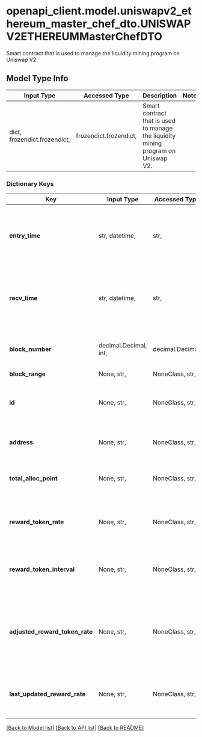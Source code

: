 # openapi_client.model.uniswapv2_ethereum_master_chef_dto.UNISWAPV2ETHEREUMMasterChefDTO

Smart contract that is used to manage the liquidity mining program on Uniswap V2.

## Model Type Info
Input Type | Accessed Type | Description | Notes
------------ | ------------- | ------------- | -------------
dict, frozendict.frozendict,  | frozendict.frozendict,  | Smart contract that is used to manage the liquidity mining program on Uniswap V2. | 

### Dictionary Keys
Key | Input Type | Accessed Type | Description | Notes
------------ | ------------- | ------------- | ------------- | -------------
**entry_time** | str, datetime,  | str,  |  | [optional] value must conform to RFC-3339 date-time
**recv_time** | str, datetime,  | str,  |  | [optional] value must conform to RFC-3339 date-time
**block_number** | decimal.Decimal, int,  | decimal.Decimal,  | Number of block in which entity was recorded. | [optional] value must be a 64 bit integer
**block_range** | None, str,  | NoneClass, str,  |  | [optional] 
**id** | None, str,  | NoneClass, str,  | (masterChef type) - (pid referenced in the masterchef contract) | [optional] 
**address** | None, str,  | NoneClass, str,  | Address of the masterchef contract | [optional] 
**total_alloc_point** | None, str,  | NoneClass, str,  | Total allocation point of all staking pools | [optional] 
**reward_token_rate** | None, str,  | NoneClass, str,  | Amount of reward tokens emitted per block or timestamp | [optional] 
**reward_token_interval** | None, str,  | NoneClass, str,  | Indicates whether rewards are indicated by block or timestamp | [optional] 
**adjusted_reward_token_rate** | None, str,  | NoneClass, str,  | Reward token rate given after you adjust for allocations either burned or not applicable | [optional] 
**last_updated_reward_rate** | None, str,  | NoneClass, str,  | Last time the adjusted reward token rate was updated | [optional] 

[[Back to Model list]](../../README.md#documentation-for-models) [[Back to API list]](../../README.md#documentation-for-api-endpoints) [[Back to README]](../../README.md)

